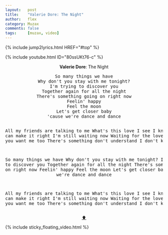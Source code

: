 ```yaml
---
layout:   post
title:    "Valerie Dore: The Night"
author:   flex
category: Muzax
comments: false
tags:     [muzax, video]
---
```


{% include jump2lyrics.html HREF="#top" %}

{% include youtube.html ID="80ssUKt76-c" %}

<!-- break -->

<a id="top"></a>
<div id="lyrics"><div class="lyricsheader" style=""><p><center><b>Valerie Dore</b>: The Night</center></p></div>
<center><pre>
So many things we have
Why don't you stay with me tonight?
I'm trying to discover you
Together again for all the night
There's something going on right now
Feelin' happy
Feel the moon
Let's get closer baby
'cause we're dance and dance

All my friends are talking to me
What's this love I see
I know you can make it right
I'm still waiting now
Waiting for the love I need
If you want me too 
There's something don't understand
I don't know

So many things we have
Why don't you stay with me tonight?
I'm trying to discover you
Together again for all the night
There's something going on right now
Feelin' happy
Feel the moon
Let's get closer baby
'cause we're dance and dance

All my friends are talking to me
What's this love I see
I know you can make it right
I'm still waiting now
Waiting for the love I need
If you want me too 
There's something don't understand
I don't know
</pre>
<a href="#top">⬆</a></center></div>

<div class="sticky_floating_video"></div>
{% include sticky_floating_video.html %}